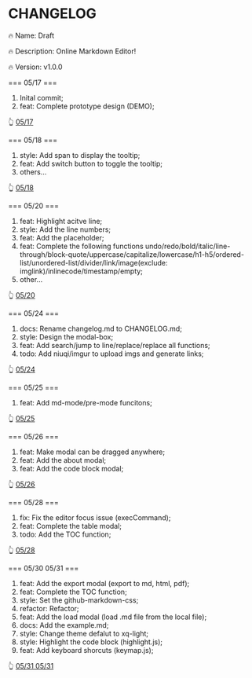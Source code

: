 # CHANGELOG

🔥 Name: Draft

🔥 Description: Online Markdown Editor!

🔥 Version: v1.0.0

=== 05/17 ===

1. Inital commit;
2. feat: Complete prototype design (DEMO);

👆 [05/17](http://oppnkay27.bkt.clouddn.com/20180517152648931917150.png)

=== 05/18 ===

1. style: Add span to display the tooltip;
2. feat: Add switch button to toggle the tooltip;
3. others...

👆 [05/18](http://oppnkay27.bkt.clouddn.com/20180517152657143787069.png)

=== 05/20 ===

1. feat: Highlight acitve line;
2. style: Add the line numbers;
3. feat: Add the placeholder;
4. feat: Complete the following functions  undo/redo/bold/italic/line-through/block-quote/uppercase/capitalize/lowercase/h1-h5/ordered-list/unordered-list/divider/link/image(exclude: imglink)/inlinecode/timestamp/empty;
5. other...

👆 [05/20](http://oppnkay27.bkt.clouddn.com/20180520152680855740911.png)

=== 05/24 ===

1. docs: Rename changelog.md to CHANGELOG.md;
2. style: Design the modal-box;
3. feat: Add search/jump to line/replace/replace all functions;
4. todo: Add niuqi/imgur to upload imgs and generate links;

👆 [05/24](http://)

=== 05/25 ===

1. feat: Add md-mode/pre-mode funcitons;

👆 [05/25](http://)

=== 05/26 ===

1. feat: Make modal can be dragged anywhere;
2. feat: Add the about modal;
3. feat: Add the code block modal;

👆 [05/26](http://oppnkay27.bkt.clouddn.com/20180526152732882120264.png)

=== 05/28 ===

1. fix: Fix the editor focus issue (execCommand);
2. feat: Complete the table modal;
3. todo: Add the TOC function;

👆 [05/28](http://oppnkay27.bkt.clouddn.com/20180528152749719371370.png)

=== 05/30 05/31 ===

1. feat: Add the export modal (export to md, html, pdf);
2. feat: Complete the TOC function;
3. style: Set the github-markdown-css;
4. refactor: Refactor;
5. feat: Add the load modal (load .md file from the local file);
6. docs: Add the example.md;
7. style: Change theme defalut to xq-light;
8. style: Highlight the code block (highlight.js);
9. feat: Add keyboard shorcuts (keymap.js);

👆 [05/31 05/31](http://oppnkay27.bkt.clouddn.com/20180531152773614665604.png)
